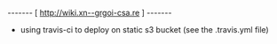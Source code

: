 -------  [  http://wiki.xn--grgoi-csa.re ]  -------

-  using travis-ci to deploy on static s3 bucket (see the .travis.yml file)
